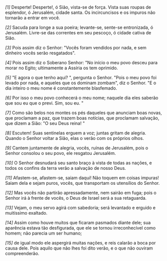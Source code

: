 *[1]* Desperte! Desperte!, ó Sião, vista-se de força. Vista suas roupas de esplendor, ó Jerusalém, cidade santa. Os incircuncisos e os impuros não tornarão a entrar em você.

*[2]* Sacuda para longe a sua poeira; levante-se, sente-se entronizada, ó Jerusalém. Livre-se das correntes em seu pescoço, ó cidade cativa de Sião.

*[3]* Pois assim diz o Senhor: "Vocês foram vendidos por nada, e sem dinheiro vocês serão resgatados".

*[4]* Pois assim diz o Soberano Senhor: "No início o meu povo desceu para morar no Egito; ultimamente a Assíria os tem oprimido.

*[5]* "E agora o que tenho aqui? ", pergunta o Senhor. "Pois o meu povo foi levado por nada, e aqueles que os dominam zombam", diz o Senhor. "E o dia inteiro o meu nome é constantemente blasfemado.

*[6]* Por isso o meu povo conhecerá o meu nome; naquele dia eles saberão que sou eu que o previ. Sim, sou eu. "

*[7]* Como são belos nos montes os pés daqueles que anunciam boas novas, que proclamam a paz, que trazem boas notícias, que proclamam salvação, que dizem a Sião: "O seu Deus reina! "

*[8]* Escutem! Suas sentinelas erguem a voz; juntas gritam de alegria. Quando o Senhor voltar a Sião, elas o verão com os próprios olhos.

*[9]* Cantem juntamente de alegria, vocês, ruínas de Jerusalém, pois o Senhor consolou o seu povo, ele resgatou Jerusalém.

*[10]* O Senhor desnudará seu santo braço à vista de todas as nações, e todos os confins da terra verão a salvação de nosso Deus.

*[11]* Afastem-se, afastem-se, saiam daqui! Não toquem em coisas impuras! Saiam dela e sejam puros, vocês, que transportam os utensílios do Senhor.

*[12]* Mas vocês não partirão apressadamente, nem sairão em fuga; pois o Senhor irá à frente de vocês, o Deus de Israel será a sua retaguarda.

*[13]* Vejam, o meu servo agirá com sabedoria; será levantado e erguido e muitíssimo exaltado.

*[14]* Assim como houve muitos que ficaram pasmados diante dele; sua aparência estava tão desfigurada, que ele se tornou irreconhecível como homem; não parecia um ser humano;

*[15]* de igual modo ele aspergirá muitas nações, e reis calarão a boca por causa dele. Pois aquilo que não lhes foi dito verão, e o que não ouviram compreenderão.

